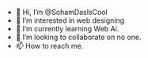 - 👋 Hi, I’m @SohamDasIsCool
- 👀 I’m interested in web designing
- 🌱 I’m currently learning Web Ai.
- 💞️ I’m looking to collaborate on no one.
- 📫 How to reach me.

<!---
SohamDasIsCool/SohamDasIsCool is a ✨ special ✨ repository because its `README.md` (this file) appears on your GitHub profile.
You can click the Preview link to take a look at your changes.
--->
